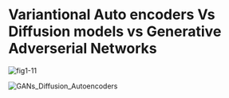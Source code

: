 # Variantional Auto encoders Vs Diffusion models vs Generative Adverserial Networks

![fig1-11](https://user-images.githubusercontent.com/32033096/220302025-ae6cb16b-f8f7-49b4-9db6-3c499cd112b5.png)




![GANs_Diffusion_Autoencoders](https://user-images.githubusercontent.com/32033096/220302576-36983df8-28ec-4a25-9d26-51354e675169.png)


